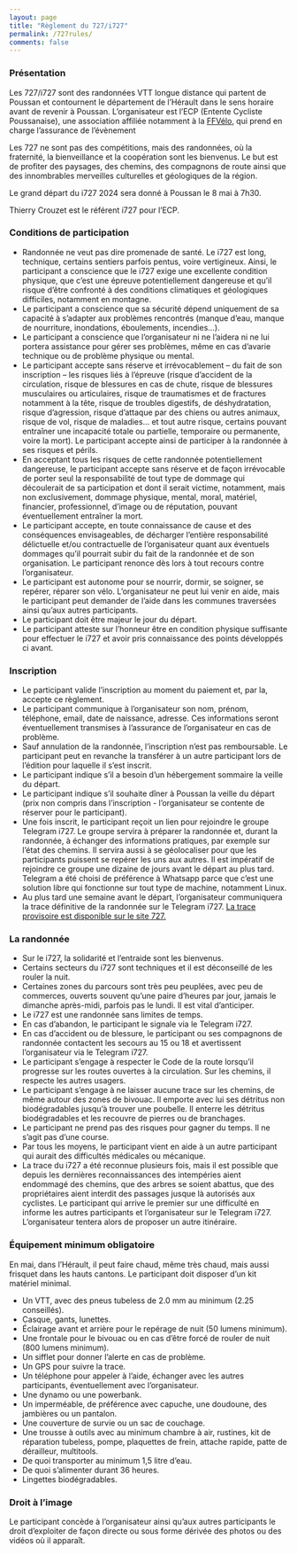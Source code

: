 ```yaml
---
layout: page
title: "Règlement du 727/i727"
permalink: /727rules/
comments: false
---
```


### Présentation
Les 727/i727 sont des randonnées VTT longue distance qui partent de Poussan et contournent le département de l’Hérault dans le sens horaire avant de revenir à Poussan. L’organisateur est l’ECP (Entente Cycliste Poussanaise), une association affiliée notamment à la [FFVélo](https://ffvelo.fr/), qui prend en charge l’assurance de l’évènement

Les 727 ne sont pas des compétitions, mais des randonnées, où la fraternité, la bienveillance et la coopération sont les bienvenus. Le but est de profiter des paysages, des chemins, des compagnons de route ainsi que des innombrables merveilles culturelles et géologiques de la région.

Le grand départ du i727 2024 sera donné à Poussan le 8 mai à 7h30.

Thierry Crouzet est le référent i727 pour l’ECP.

### Conditions de participation
- Randonnée ne veut pas dire promenade de santé. Le i727 est long, technique, certains sentiers parfois pentus, voire vertigineux. Ainsi, le participant a conscience que le i727 exige une excellente condition physique, que c’est une épreuve potentiellement dangereuse et qu’il risque d’être confronté à des conditions climatiques et géologiques difficiles, notamment en montagne.
- Le participant a conscience que sa sécurité dépend uniquement de sa capacité à s’adapter aux problèmes rencontrés (manque d’eau, manque de nourriture, inondations, éboulements, incendies…).
- Le participant a conscience que l’organisateur ni ne l’aidera ni ne lui portera assistance pour gérer ses problèmes, même en cas d’avarie technique ou de problème physique ou mental.
- Le participant accepte sans réserve et irrévocablement – du fait de son inscription – les risques liés à l’épreuve (risque d’accident de la circulation, risque de blessures en cas de chute, risque de blessures musculaires ou articulaires, risque de traumatismes et de fractures notamment à la tête, risque de troubles digestifs, de déshydratation, risque d’agression, risque d’attaque par des chiens ou autres animaux, risque de vol, risque de maladies… et tout autre risque, certains pouvant entraîner une incapacité totale ou partielle, temporaire ou permanente, voire la mort). Le participant accepte ainsi de participer à la randonnée à ses risques et périls.
- En acceptant tous les risques de cette randonnée potentiellement dangereuse, le participant accepte sans réserve et de façon irrévocable de porter seul la responsabilité de tout type de dommage qui découlerait de sa participation et dont il serait victime, notamment, mais non exclusivement, dommage physique, mental, moral, matériel, financier, professionnel, d’image ou de réputation, pouvant éventuellement entraîner la mort.
- Le participant accepte, en toute connaissance de cause et des conséquences envisageables, de décharger l’entière responsabilité délictuelle et/ou contractuelle de l’organisateur quant aux éventuels dommages qu’il pourrait subir du fait de la randonnée et de son organisation. Le participant renonce dès lors à tout recours contre l’organisateur.
- Le participant est autonome pour se nourrir, dormir, se soigner, se repérer, réparer son vélo. L’organisateur ne peut lui venir en aide, mais le participant peut demander de l’aide dans les communes traversées ainsi qu’aux autres participants.
- Le participant doit être majeur le jour du départ.
- Le participant atteste sur l’honneur être en condition physique suffisante pour effectuer le i727 et avoir pris connaissance des points développés ci avant.

### Inscription
- Le participant valide l’inscription au moment du paiement et, par la, accepte ce règlement.
- Le participant communique à l’organisateur son nom, prénom, téléphone, email, date de naissance, adresse. Ces informations seront éventuellement transmises à l’assurance de l’organisateur en cas de problème.
- Sauf annulation de la randonnée, l’inscription n’est pas remboursable. Le participant peut en revanche la transférer à un autre participant lors de l’édition pour laquelle il s’est inscrit.
- Le participant indique s’il a besoin d’un hébergement sommaire la veille du départ.
- Le participant indique s’il souhaite dîner à Poussan la veille du départ (prix non compris dans l’inscription - l’organisateur se contente de réserver pour le participant).
- Une fois inscrit, le participant reçoit un lien pour rejoindre le groupe Telegram i727. Le groupe servira à préparer la randonnée et, durant la randonnée, à échanger des informations pratiques, par exemple sur l’état des chemins. Il servira aussi à se géolocaliser pour que les participants puissent se repérer les uns aux autres. Il est impératif de rejoindre ce groupe une dizaine de jours avant le départ au plus tard. Telegram a été choisi de préférence à Whatsapp parce que c’est une solution libre qui fonctionne sur tout type de machine, notamment Linux.
- Au plus tard une semaine avant le départ, l’organisateur communiquera la trace définitive de la randonnée sur le Telegram i727. [La trace provisoire est disponible sur le site 727.](https://727.tcrouzet.com)

### La randonnée
- Sur le i727, la solidarité et l’entraide sont les bienvenus.
- Certains secteurs du i727 sont techniques et il est déconseillé de les rouler la nuit.
- Certaines zones du parcours sont très peu peuplées, avec peu de commerces, ouverts souvent qu’une paire d’heures par jour, jamais le dimanche après-midi, parfois pas le lundi. Il est vital d’anticiper.
- Le i727 est une randonnée sans limites de temps.
- En cas d’abandon, le participant le signale via le Telegram i727.
- En cas d’accident ou de blessure, le participant ou ses compagnons de randonnée contactent les secours au 15 ou 18 et avertissent l’organisateur via le Telegram i727.
- Le participant s’engage à respecter le Code de la route lorsqu’il progresse sur les routes ouvertes à la circulation. Sur les chemins, il respecte les autres usagers.
- Le participant s’engage à ne laisser aucune trace sur les chemins, de même autour des zones de bivouac. Il emporte avec lui ses détritus non biodégradables jusqu’à trouver une poubelle. Il enterre les détritus biodégradables et les recouvre de pierres ou de branchages.
- Le participant ne prend pas des risques pour gagner du temps. Il ne s’agit pas d’une course.
- Par tous les moyens, le participant vient en aide à un autre participant qui aurait des difficultés médicales ou mécanique.
- La trace du i727 a été reconnue plusieurs fois, mais il est possible que depuis les dernières reconnaissances des intempéries aient endommagé des chemins, que des arbres se soient abattus, que des propriétaires aient interdit des passages jusque là autorisés aux cyclistes. Le participant qui arrive le premier sur une difficulté en informe les autres participants et l’organisateur sur le Telegram i727. L’organisateur tentera alors de proposer un autre itinéraire.

### Équipement minimum obligatoire
En mai, dans l’Hérault, il peut faire chaud, même très chaud, mais aussi frisquet dans les hauts cantons. Le participant doit disposer d’un kit matériel minimal.
- Un VTT, avec des pneus tubeless de 2.0 mm au minimum (2.25 conseillés).
- Casque, gants, lunettes.
- Éclairage avant et arrière pour le repérage de nuit (50 lumens minimum).
- Une frontale pour le bivouac ou en cas d’être forcé de rouler de nuit (800 lumens minimum).
- Un sifflet pour donner l’alerte en cas de problème.
- Un GPS pour suivre la trace.
- Un téléphone pour appeler à l’aide, échanger avec les autres participants, éventuellement avec l’organisateur.
- Une dynamo ou une powerbank.
- Un imperméable, de préférence avec capuche, une doudoune, des jambières ou un pantalon.
- Une couverture de survie ou un sac de couchage.
- Une trousse à outils avec au minimum chambre à air, rustines, kit de réparation tubeless, pompe, plaquettes de frein, attache rapide, patte de dérailleur, multitools.
- De quoi transporter au minimum 1,5 litre d’eau.
- De quoi s’alimenter durant 36 heures.
- Lingettes biodégradables.

### Droit à l’image
Le participant concède à l’organisateur ainsi qu’aux autres participants le droit d’exploiter de façon directe ou sous forme dérivée des photos ou des vidéos où il apparaît.